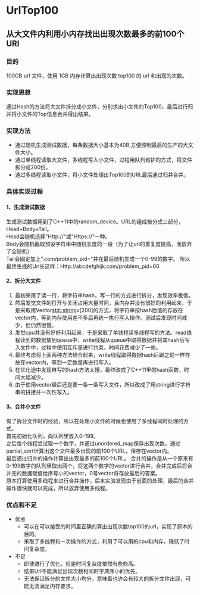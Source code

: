 # UrlTop100
## 从大文件内利用小内存找出出现次数最多的前100个URl
### 目的
100GB url 文件，使用 1GB 内存计算出出现次数 top100 的 url 和出现的次数。
### 实现思想
通过Hash的方法将大文件拆分成小文件，分别求出小文件的Top100，最后进行归并将小文件的Top信息合并得出结果。
### 实现方法
- 通过随机生成测试数据，每条数据大小基本为40B,方便控制最后的生产的大文件大小。
- 通过单线程读取大文件，多线程写入小文件，过程用队列维护的方式，将文件拆分成200份。
- 通过多线程读取小文件，将小文件处理出Top100的URl,最后通过归并合并。
### 具体实现过程

#### 1、生成测试数据
  生成测试数据用到了C++11<random>中的random_device。URL的组成被分成三部分，Head+Body+Tail。  
  Head会随机选择"Http://"或"Https://"一种。  
  Body会随机截取预设字符串中随机长度的一段（为了让url的重复度提高，而放弃了全随机）  
  Tail会固定加上".com/problem_pid="并在最后随机生成一个0-99的数字。
  所以最终生成的Url长这样：Http://abcdefghijk.com/problem_pid=66
  
#### 2、拆分大文件
  1. 最初采用了读一行，将字符串hash，写一行的方式进行拆分，发现效率极低。  
  2. 然后发觉文件的打开与关闭占用大量时间，且内存并没有很好的利用起来，于是采取用Vector<std::string>v[200]的方式，将字符串按hash后值的存放在vector内，等到内存使用差不多后再统一执行写入操作。测试后发现时间减少，但仍然很慢。  
  3. 发觉cpu并没有好好利用起来，于是采取了单线程读多线程写的方法。read线程读到的数据放到queue中，write线程从queue中取得数据并将其hash后写入文件中，过程中使用互斥量进行约束。时间花费减少了一些。
  3. 最终考虑将上面两种方法结合起来，write线程取得数据hash后跟之前一样存放在vector内，等到一定数量再进行写入。  
  4. 在优化途中发现自写的hash方法太慢，最终改成了C++11<hash>里的hash函数，时间大幅减少。  
  5. 由于使用vector最后还是要一条一条写入文件，所以改成了用string进行字符串的拼接并一次性写入。

#### 3、合并小文件
  有了拆分文件时的经验，所以在处理小文件的时候也使用了多线程同时处理的方式。  
  首先初始化队列，向队列里放入0-199。  
  之后每个线程尝试取一个数字，并通过unordered_map保存出现次数，通过partial_sort计算出这个文件最多出现的前100个URL，保存在vector内。  
  最后通过归并的操作计算出出现最多的前100个URL。
  合并的操作是从一个原来有0-199数字的队列里取出两个，将这两个数字的vector进行合并，合并完成后将合并完的数据赋值给序号小的vector，0号vector将存放最后的答案。  
  原本打算使用多线程来进行合并操作，后来实验发现由于前面的处理，最后的合并操作很快就可以完成，所以放弃使用多线程。
  
### 优点和不足
- 优点
   - 可以在可以接受的时间里正确的算出出现次数top100的url，实现了原本的目的。  
   - 采取了多线程和一次操作的方式，利用了可以用的cpu和内存，降低了时间复杂度。  
- 不足
   - 即使进行了优化，但是时间复杂度依然有些些高。  
   - 结果Url不能满足出现次数相同时字典序小的优先。  
   - 无法保证拆分的文件大小均分，意味着也许会有较大的拆分文件出现，可能无法满足内存要求。
